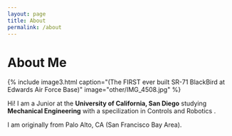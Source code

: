 ```yaml
---
layout: page
title: About
permalink: /about
---
```


<!-- # Portfolio Jekyll Theme

This is a personal portfolio theme that I built from the ground up, using the [DevTips Starter Kit](http://devtipsstarterkit.com/) as a foundation for starting, and following closely the amazing tutorial by [Travis Neilson over at DevTips](https://www.youtube.com/watch?v=T6jKLsxbFg4&list=PL0CB3OvPhDA_STygmp3sDenx3UpdOMk7P). You can [check out the demo](lenpaul.github.io/portfolio-jekyll-theme/), and [fork the repository](https://github.com/LeNPaul/portfolio-jekyll-theme/fork), to get started. -->

# About Me

{% include image3.html caption="(The FIRST ever built SR-71 BlackBird at Edwards Air Force Base)" image="other/IMG_4508.jpg" %}

 Hi! I am a Junior at the **University of California, San Diego** studying **Mechanical Engineering** with a specilization in Controls and Robotics .
<!-- <br> -->
<p>I am originally from Palo Alto, CA (San Francisco Bay Area).</p> 
